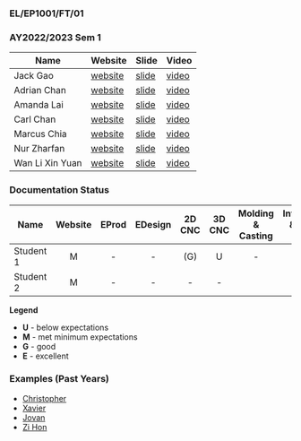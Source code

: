 ### EL/EP1001/FT/01
### AY2022/2023 Sem 1

| Name | Website | Slide | Video |
| ---- | ------- | ----- | ----- |
| Jack Gao | [website](https://gaoshengyuanjack.github.io/ep1001-jackgao/) | [slide]() | [video]()
| Adrian Chan | [website](https://adriansjchan.github.io/EP1001/) | [slide](https://adriansjchan.github.io/EP1001/EP1001%20presentation%20slide.png) | [video](https://adriansjchan.github.io/EP1001/finalprojectvideo.html)
| Amanda Lai | [website](https://amandaljx.github.io/EP1001/) | [slide](https://github.com/AmandaLjx/EP1001/blob/main/presentation.png) | [video](https://youtu.be/l_SPYISoCNQ)
| Carl Chan | [website](https://cchan6969.github.io/FDFAB-AY22-23-S1-Chan-Carl/index.html) | [slide](https://github.com/cchan6969/FDFAB-AY22-23-S1-Chan-Carl/blob/0f475c04d1a1aa74ebff9a8571294f4766d296f8/final%20project/slides/presentation.png) | [video](https://github.com/cchan6969/FDFAB-AY22-23-S1-Chan-Carl/blob/16bbb03055ab3a6ae62dd2233c53983492e07aff/final%20project/presentation.m4v)
| Marcus Chia | [website](https://marcuschia-03.github.io/FurtherDFAB-EP1001/Home.html) | [slide](https://github.com/MarcusChia-03/FurtherDFAB-EP1001/blob/main/EP1001_Poster.png) | [video](https://youtu.be/9s01-VqzENY)
| Nur Zharfan | [website](https://zharkipas.github.io/Website/) | [slide](https://github.com/Zharkipas/Nur_Zharfan_EP1001/blob/main/Macropad.png) | [video](https://youtu.be/1-id1SMCoTg)
| Wan Li Xin Yuan | [website](https://xyzdesign.github.io/FDFAB-AY22-23-S1-XinYuan/) | [slide](https://github.com/XYZdesign/FDFAB-AY22-23-S1-XinYuan/blob/main/presentation.png) | [video](https://github.com/XYZdesign/FDFAB-AY22-23-S1-XinYuan/blob/main/presentation.mp4)

### Documentation Status

| Name | Website | EProd | EDesign | 2D CNC | 3D CNC | Molding & Casting | Interface & App Prog | FProject |
| ---- | :-: | :-: | :-: | :-: | :-: | :-: | :-: | :-: |
| Student 1 | M | - | - | (G) | U | - |
| Student 2 | M | - | - | - | - |


**Legend**
- **U** - below expectations<br>
- **M** - met minimum expectations<br>
- **G** - good<br>
- **E** - excellent<br>

### Examples (Past Years)
- [Christopher](https://eatpoopandgrowstrong.github.io/FDFAB/hub/)
- [Xavier](https://plsspeccify.github.io/EP1001/)
- [Jovan](https://jovan66465.github.io/FDFAB_1914157_/)
- [Zi Hon](https://yewzihon.github.io/EP1001/finalPro.html#video)
